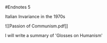 #Endnotes 5

Italian Invariance in the 1970s

![[Passion of Communism.pdf]]

I will write a summary of 'Glosses on Humanism'